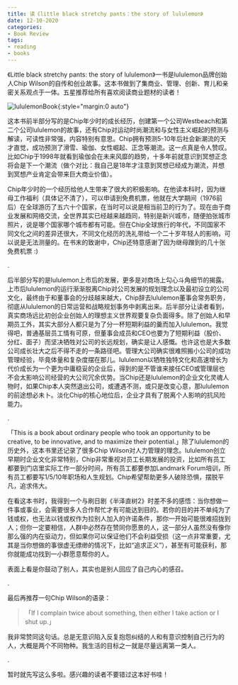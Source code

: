 ```yaml
---
title: 读《little black stretchy pants：the story of lululemon》
date: 12-10-2020
categories:
- Book Review
tags:
- reading
- books
---
```


《Little black stretchy pants: the story of lululemon》一书是lululemon品牌创始人Chip Wilson的自传和创业故事。这本书做到了集商业、管理、创新、育儿和亲密关系观点于一体。五星推荐给所有喜欢阅读商业题材的读者！

![lululemonBook](../../../../../assets/images/lululemon.jpg){:style="margin:0 auto"}

这本书前半部分写的是Chip年少时的成长经历，创建第一个公司Westbeach和第二个公司lululemon的故事，还有Chip对运动时尚潮流和与女性主义崛起的预测与解读，可读性非常强，内容特别有意思。Chip拥有预测5-10年后社会新潮流的天才直觉，成功预测了滑雪、瑜伽、女性崛起、正念等潮流。这一点真是令人赞叹。比如Chip于1998年就看到瑜伽会在未来风靡的趋势，十多年前就意识到冥想正念将会是下一个潮流（做个对比：我自己是18年才注意到冥想已经成为潮流，并想到冥想产业肯定会带来巨大商业价值）。

Chip年少时的一个经历给他人生带来了很大的积极影响。在他读本科时，因为继母工作福利（具体记不清了），可以申请到免费机票，他就在大学期间（1976前后）在全球游历了五六十个国家，在当时可以说是相当前卫的行为了。现在由于商业发展和网络交流，全世界其实已经越来越趋同，特别是新兴城市，随便拍张城市照片，说是哪个国家哪个城市都有可能。但在Chip全球旅行的年代，不同国家不同文化之间的差异还很大，不同文化经历的洗礼带给一个二十岁年轻人的影响，可以说是无法测量的。在书末的致谢中，Chip还特意感谢了因为继母蹭到的几十张免费机票 :)

.

后半部分写的是lululemon上市后的发展，更多是对商场上勾心斗角细节的揭露。上市后lululemon的运行渐渐脱离Chip对公司发展的规划理念以及最初设立的公司文化，最终由于和董事会的分歧越来越大，Chip辞去lululemon董事会常务职务，彻底从lululemon的日常运营和战略规划事务中剥离出来。后半部分让读者看到，真实商场远比初创企业创始人的理想主义世界观要复杂负面得多。除了创始人和早期员工外，其实大部分人都只是为了分一杯短期利益的羹而加入lululemon。我觉得吧，普通基层员工情有可原，但董事会成员和CEO也要为了短期利益（股价、分红、面子）而坚决牺牲对公司的长远规划，确实是让人感慨。也许这也是大多数公司成长壮大之后不得不走的一条路径吧。管理大公司确实很难照搬小公司的成功管理经验，毕竟体量和复杂度摆在那儿。lululemon以牺牲独特文化和高速增长为代价成长为一个更为中庸稳妥的企业后，得到的是不管谁来接任CEO或管理层也不会太影响公司经营的大公司冗余优势。当Chip还是lululemon的企业文化灵魂人物时，如果Chip本人突然退出公司，或遭遇不测，或只是改变心意，那lululemon的前途想必未卜。淡化Chip的核心地位后，企业才具有了脱离个人影响的抗风险能力。

.

「This is a book about ordinary people who took an opportunity to be creative, to be innovative, and to maximize their potential.」除了lululemon的历史外，这本书里还记录了很多Chip Wilson对人力管理的理念。lululemon创立早期时企业文化非常特别，Chip非常重视对员工长期发展的投资，比如所有员工都要到门店里实际工作一部分时间，所有员工都要参加Landmark Forum培训，所有员工都要写1/5/10年职场和人生规划。Chip希望帮助更多人破除恐惧，摆脱平凡，追求伟大。

在看这本书时，我得到一个与刷日剧《半泽直树2》时差不多的感悟：当你想做一件事或事业，会需要很多人合作帮忙才有可能达到目的。若你的目的并不单纯为了钱或权，也无法以钱或权作为拉别人加入的许诺条件，那你一开始可能很难招拢到人；但你一定要相信，人群中必然存在赞同你愿景的人，这一部分人虽然没有像你那么强的内在驱动力，但如果你可以保证他们不会利益受损（这一点非常重要，尤其是当你想做的事很虚无缥缈的情况下，比如“追求正义”），甚至有可能获利，那你就能成功找到一小群愿意帮你的人。

表面上看是你鼓动了别人，其实也是别人回应了自己内心的感召。

.

最后再推荐一句Chip Wilson的语录：

> 「If I complain twice about something, then either I take action or I shut up.」

我非常赞同这句话。总是无意识陷入反复抱怨纠结的人和有意识控制自己行为的人，大概是两个不同物种。我生活的目标之一就是尽量远离第一类人。

.

暂时就先写这么多啦。感兴趣的读者不要错过这本好书哇！